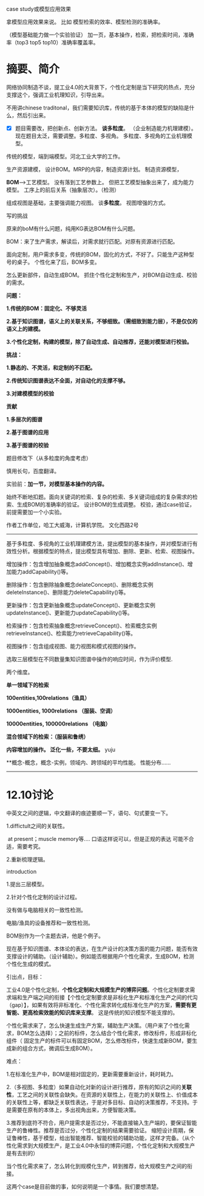 case study或模型应用效果



拿模型应用效果来说。 比如 模型检索的效率、模型检测的准确率。



（模型基础能力做一个实验验证） 加一页，基本操作，检索，把检索时间，准确率（top3 top5 top10）准确率覆盖率。



# 摘要、简介

网络协同制造不谈，提工业4.0的大背景下，个性化定制是当下研究的热点，充分支撑这个，强调工业机理知识，引导出来。



不用讲chinese traditonal，我们需要知识库，传统的基于本体的模型的缺陷是什么，然后引出来。



- [x] 题目需要改，把创新点、创新方法。 **谈多粒度**。 （企业制造能力机理建模）。 现在题目太泛，需要调整。多粒度、多视角。 多粒度、多视角的工业机理模型。




传统的模型，端到端模型。河北工业大学的工作。



生产资源建模， 设计BOM。MRP的内容，制造资源计划。 制造资源模型，

**BOM**——>工艺模型。 没有落到工艺参数上。 但把工艺模型抽象出来了，成为能力模型。 工序上的前后关系（抽象层次）。（检测）







组成视图是基础，主要强调能力视图。 谈**多粒度**。 视图增强的方式。





写的挑战

原来的boM有什么问题，纯用KG表达BOM有什么问题。

BOM：来了生产需求，解读后，对需求就行匹配。对原有资源进行匹配。

面向定制，用户需求多变，传统的BOM，固化的方式，不好了。只能生产这种型号的桌子。 个性化来了后，BOM多变。



怎么更新部件，自动生成BOM。 抓住个性化定制和生产，对BOM自动生成、校验的需求。



**问题：**

**1.传统的BOM：固定化、不够灵活**

**2.基于知识图谱，语义上的关联关系，不够细致。（需细致到能力层），不是仅仅的语义上的建模。**

**3.个性化定制，构建的模型，除了自动生成、自动推荐，还能对模型进行校验。**



**挑战：**

**1.静态的、不灵活，和定制的不匹配。**

**2.传统知识图谱表达不全面，对自动化的支撑不够。**

**3.对建模模型的校验**



**贡献**

**1.多层次的图谱**

**2.基于图谱的应用**

**3.基于图谱的校验**



题目修改下（从多粒度的角度考虑）

慎用长句，百度翻译。





实验前：**加一节，对模型基本操作的内容。**



始终不断地扣题。面向关键词的检索、复杂的检索、多关键词组成的复杂需求的检索、生成BOM的准确率的验证。 设计BOM的生成调整。 校验，通过case验证，前提需要加一个小实验。



作者工作单位，哈工大威海，计算机学院。  文化西路2号



------



基于多粒度、多视角的工业机理建模方法，提出模型的基本操作，并对模型进行有效性分析。根据模型的特点，提出模型具有增加、删除、更新、检索、视图操作。

增加操作：包含增加抽象概念addConcept()、增加概念实例addInstance()、增加能力addCapability()等。

删除操作：包含删除抽象概念delateConcept()、删除概念实例deleteInstance()、删除能力deleteCapability()等。

更新操作：包含更新抽象概念updateConcept()、更新概念实例updateInstance()、更新能力updateCapability()等。

检索操作：包含检索抽象概念retrieveConcept()、检索概念实例retrieveInstance()、检索能力retrieveCapability()等。

视图操作：包含组成视图、能力视图和模式视图的操作。

选取三层模型在不同数量集知识图谱中操作的响应时间，作为评价模型.



两个维度。

**单一领域下的检索**

**100entities,100relations（渔具）**

**1000entities, 1000relations （服装、空调）**

**10000entities, 100000relations （电脑）**



**混合领域下的检索：（服装和鲁绣）**



**内容增加的操作。 泛化一些，不要太细。** yuju

**概念-概念，概念-实例，领域内、跨领域的平均性能。 性能分布......



------



# 12.10讨论



中英文之间的逻辑，中文翻译的痕迹要顺一下，语句、句式要变一下。

1.diffictult之间的关联性。

​	at present；muscle memory等....  口语这样说可以，但是正规的表达 可能不合适，需要考究。

2.重新梳理逻辑。  



introduction

1.提出三层模型。

2.针对个性化定制的设计过程。



没有做与电脑相关的一致性检测。

 电脑/渔具的设备推荐和一致性检测。



BOM别作为一个主题去讲，他是个例子。

现在基于知识图谱、本体论的表达，在生产设计的决策方面的能力问题，能否有效支撑设计的辅助。（设计辅助）。例如能否根据用户个性化需求，生成BOM，检测个性化生成的模式。



引出点，目标：

工业4.0是个性化定制，**个性化定制和大规模生产的博弈问题**。个性化定制要求需求端和生产端之间的衔接【个性化定制要求是非标化生产和标准化生产之间的代沟（gap）】，如果有效将非标准化、个性化需求转化成标准化生产的方案，**需要有更智能、更高检索效能的知识库来支撑**。 这是传统的知识模型不能支撑的。 

个性化需求来了，怎么快速生成生产方案，辅助生产决策。（用户来了个性化需求，BOM怎么选择）；之前的标件，怎么结合个性化需求，修改标件，形成非标化组件（ 固定生产的标件可以有固定BOM，怎么修改标件，快速生成新BOM，要生成新的组合方式，微调后生成BOM）。



难点：

1.在标准化生产中，BOM是相对固定的，更新需要重新设计，耗时耗力。   

2.（多视图、多粒度）如果自动化对新的设计进行推荐，原有的知识之间的**关联性**，工艺之间的关联性会缺失。在资源的关联性上，在能力的关联性上、价值成本的关联性上等，都缺乏关联性表达，于是对多目标、自动的决策推荐，不支持。于是需要在原有的本体上，多出视角出来，方便智能决策。

3.推荐到底符不符合，用户提需求是否过分，不能直接输入生产端的，要保证智能生产的鲁棒性。推荐是否过分，个性化定制的结果需要验证。 缩短设计周期，保证鲁棒性，基于模型，给出智能推荐、智能校验的辅助功能，这样才完备。（从个性化需求到大规模生产，是工业4.0中永恒的博弈问题，个性化定制和大规模生产是有去别的）

当个性化需求来了，怎么转化到规模化生产，转到推荐，给大规模生产之间的衔接。

这两个case是目前做的事，如何说明是一个事情。我们要想清楚。











 











